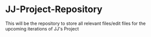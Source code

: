 # JJ-Project-Repository
This will be the repository to store all relevant files/edit files for the upcoming iterations of JJ's Project
